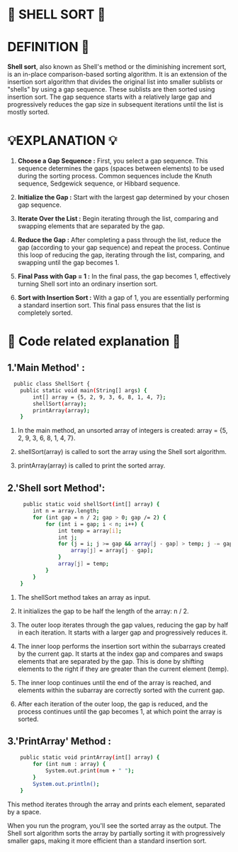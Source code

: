 
# 🐚 SHELL SORT 🐚

# DEFINITION 🥇

**Shell sort**, also known as Shell's method or the diminishing increment sort, is an in-place comparison-based sorting algorithm. It is an extension of the insertion sort algorithm that divides the original list into smaller sublists or "shells" by using a gap sequence. 
These sublists are then sorted using insertion sort. The gap sequence starts with a relatively large gap and progressively reduces the gap size in subsequent iterations until the list is mostly sorted.

# 💡EXPLANATION 💡
1. **Choose a Gap Sequence :** First, you select a gap sequence. This sequence determines the gaps (spaces between elements) to be used during the sorting process. Common sequences include the Knuth sequence, Sedgewick sequence, or Hibbard sequence.

2. **Initialize the Gap :** Start with the largest gap determined by your chosen gap sequence.

3. **Iterate Over the List :** Begin iterating through the list, comparing and swapping elements that are separated by the gap.

4. **Reduce the Gap :** After completing a pass through the list, reduce the gap (according to your gap sequence) and repeat the process. Continue this loop of reducing the gap, iterating through the list, comparing, and swapping until the gap becomes 1.

5. **Final Pass with Gap = 1 :**  In the final pass, the gap becomes 1, effectively turning Shell sort into an ordinary insertion sort.

6. **Sort with Insertion Sort :** With a gap of 1, you are essentially performing a standard insertion sort. This final pass ensures that the list is completely sorted.

#  📖 Code related explanation 📖
## 1.'Main Method' :

```bash
  public class ShellSort {
    public static void main(String[] args) {
        int[] array = {5, 2, 9, 3, 6, 8, 1, 4, 7};
        shellSort(array);
        printArray(array);
    }
```
   1. In the main method, an unsorted array of integers is created: array = {5, 2, 9, 3, 6, 8, 1, 4, 7}.

2. shellSort(array) is called to sort the array using the Shell sort algorithm.

3. printArray(array) is called to print the sorted array.
## 2.'Shell sort Method':
```bash
     public static void shellSort(int[] array) {
        int n = array.length;
        for (int gap = n / 2; gap > 0; gap /= 2) {
            for (int i = gap; i < n; i++) {
                int temp = array[i];
                int j;
                for (j = i; j >= gap && array[j - gap] > temp; j -= gap) {
                    array[j] = array[j - gap];
                }
                array[j] = temp;
            }
        }
    }

```
1. The shellSort method takes an array as input.

2. It initializes the gap to be half the length of the array: n / 2.

3. The outer loop iterates through the gap values, reducing the gap by half in each iteration. It starts with a larger gap and progressively reduces it.

4. The inner loop performs the insertion sort within the subarrays created by the current gap. It starts at the index gap and compares and swaps elements that are separated by the gap. This is done by shifting elements to the right if they are greater than the current element (temp).

5. The inner loop continues until the end of the array is reached, and elements within the subarray are correctly sorted with the current gap.

6. After each iteration of the outer loop, the gap is reduced, and the process continues until the gap becomes 1, at which point the array is sorted.

## 3.'PrintArray' Method :
```bash
    public static void printArray(int[] array) {
        for (int num : array) {
            System.out.print(num + " ");
        }
        System.out.println();
    }
```
This method iterates through the array and prints each element, separated by a space.

When you run the program, you'll see the sorted array as the output. The Shell sort algorithm sorts the array by partially sorting it with progressively smaller gaps, making it more efficient than a standard insertion sort.
 